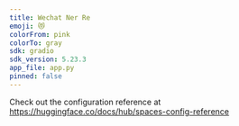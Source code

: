 ```yaml
---
title: Wechat Ner Re
emoji: 😻
colorFrom: pink
colorTo: gray
sdk: gradio
sdk_version: 5.23.3
app_file: app.py
pinned: false
---
```


Check out the configuration reference at https://huggingface.co/docs/hub/spaces-config-reference
